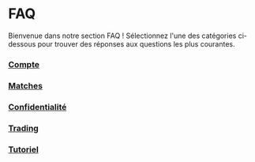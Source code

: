 <link rel="stylesheet" href="https://cdnjs.cloudflare.com/ajax/libs/font-awesome/6.0.0-beta3/css/all.min.css">

# FAQ

Bienvenue dans notre section FAQ ! Sélectionnez l'une des catégories ci-dessous pour trouver des réponses aux questions les plus courantes.

<div class="faq-grid">
    <div class="faq-grid-item">
        <a href="/fr/faq/account">
            <i class="fa fa-user"></i>
            <h3>Compte</h3>
        </a>
    </div>
    <div class="faq-grid-item">
        <a href="/fr/faq/matches">
            <i class="fa fa-users"></i>
            <h3>Matches</h3>
        </a>
    </div>
    <div class="faq-grid-item">
        <a href="/fr/faq/privacy">
            <i class="fa fa-lock"></i>
            <h3>Confidentialité</h3>
        </a>
    </div>
    <div class="faq-grid-item">
        <a href="/fr/faq/trading">
            <i class="fa fa-chart-line"></i>
            <h3>Trading</h3>
        </a>
    </div>
    <div class="faq-grid-item">
        <a href="/fr/faq/tutorials">
            <i class="fa fa-book-open"></i>
            <h3>Tutoriel</h3>
        </a>
    </div>
</div>
